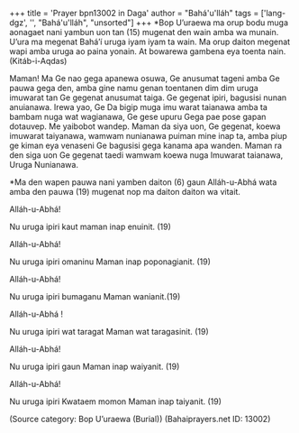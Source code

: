 +++
title = 'Prayer bpn13002 in Daga'
author = "Bahá'u'lláh"
tags = ['lang-dgz', '', "Bahá'u'lláh", "unsorted"]
+++
*Bop U’uraewa ma orup bodu muga aonagaet nani yambun uon tan (15) mugenat den wain amba wa munain.  U’ura ma megenat Bahá’í uruga iyam iyam ta wain.  Ma orup daiton megenat wapi amba uruga ao paina yonain.  At bowarewa gambena eya toenta nain.  (Kitáb-i-Aqdas)


Maman!  Ma Ge nao gega apanewa osuwa, Ge anusumat tageni amba Ge pauwa gega den, amba gine namu genan toentanen dim dim uruga imuwarat tan Ge gegenat anusumat taiga.  Ge gegenat ipiri, bagusisi nunan anuianawa.  Irewa yao, Ge Da bigip muga imu warat taianawa amba ta bambam nuga wat wagianawa, Ge gese upuru Gega pae pose gapan dotauvep.  Me yaibobot wandep.  Maman da siya uon, Ge gegenat, koewa imuwarat taiyanawa, wamwam nunianawa puiman mine inap ta, amba piup ge kiman eya venaseni Ge bagusisi gega kanama apa wanden.  Maman ra den siga uon Ge gegenat taedi wamwam koewa nuga Imuwarat taianawa, Uruga Nunianawa. 

*Ma den wapen pauwa nani yamben daiton (6) gaun Alláh-u-Abhá wata amba den pauwa (19) mugenat nop ma daiton daiton wa vitait.

Alláh-u-Abhá! 

 Nu uruga ipiri kaut maman inap enuinit. (19)

Alláh-u-Abhá!

Nu uruga ipiri omaninu Maman inap poponagianit. (19)

Alláh-u-Abhá!

Nu uruga ipiri bumaganu Maman wanianit.(19)

Alláh-u-Abhá !

Nu uruga ipiri wat taragat Maman wat taragasinit. (19)

Alláh-u-Abhá!

Nu uruga ipiri gaun Maman inap waiyanit. (19)

Alláh-u-Abhá!

Nu uruga ipiri Kwataem momon Maman inap taiyanit. (19)

(Source category: Bop U’uraewa (Burial))
(Bahaiprayers.net ID: 13002)
